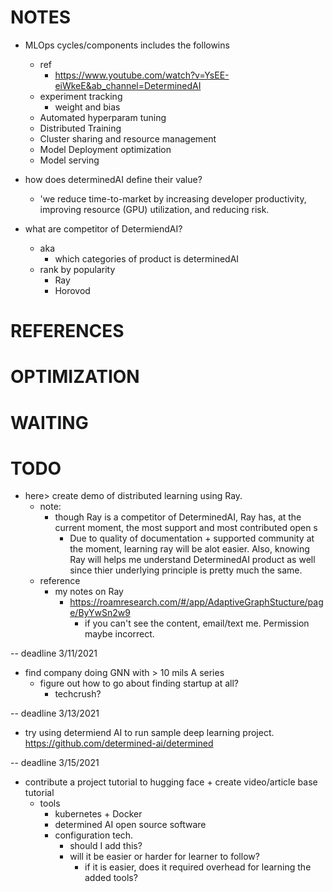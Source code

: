 # NOTES
* MLOps cycles/components includes the followins
    * ref
        * https://www.youtube.com/watch?v=YsEE-eiWkeE&ab_channel=DeterminedAI
    * experiment tracking
        * weight and bias
    * Automated hyperparam tuning
    * Distributed Training
    * Cluster sharing and resource management
    * Model Deployment optimization
    * Model serving

* how does determinedAI define their value?
    * 'we reduce time-to-market by increasing developer productivity, improving resource (GPU) utilization, and reducing risk.

* what are competitor of DetermiendAI?
    * aka
        * which categories of product is determinedAI
    * rank by popularity
        * Ray 
        * Horovod
# REFERENCES 
# OPTIMIZATION
# WAITING
# TODO
* here> create demo of distributed learning using Ray.
    * note:
        * though Ray is a competitor of DeterminedAI, Ray has, at the current moment, the most support and most contributed open s
            * Due to quality of documentation + supported community at the moment, learning ray will be alot easier. Also, knowing
             Ray will helps me understand DeterminedAI product as well since thier underlying principle is pretty much the same.
    * reference
        * my notes on Ray 
            * https://roamresearch.com/#/app/AdaptiveGraphStucture/page/ByYwSn2w9
                * if you can't see the content, email/text me. Permission maybe incorrect.

-- deadline 3/11/2021 

* find company doing GNN with > 10 mils A series
    * figure out how to go about finding startup at all?
        * techcrush?

-- deadline 3/13/2021

* try using determiend AI to run sample deep learning project.
    https://github.com/determined-ai/determined

-- deadline 3/15/2021

* contribute a project tutorial to hugging face + create video/article base tutorial 
    * tools
        * kubernetes + Docker
        * determined AI open source software
        * configuration tech. 
            * should I add this?
            * will it be easier or harder for learner to follow?
                * if it is easier, does it required overhead for learning the added tools?


